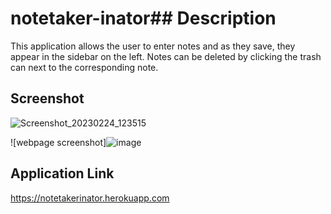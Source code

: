 # notetaker-inator## Description

This application allows the user to enter notes and as they save, they appear in the sidebar on the left. Notes can be deleted by clicking the trash can next to the corresponding note.

## Screenshot
![Screenshot_20230224_123515](https://user-images.githubusercontent.com/109124708/221132916-023c6ada-cbf8-4189-94a6-73dd54e6e5cd.png)


![webpage screenshot]![image](https://user-images.githubusercontent.com/109124708/221132498-3999f5e7-e383-4f9f-82f5-591993713282.png)



## Application Link
https://notetakerinator.herokuapp.com
